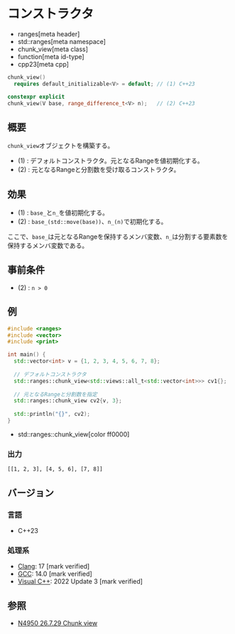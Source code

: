 # コンストラクタ
* ranges[meta header]
* std::ranges[meta namespace]
* chunk_view[meta class]
* function[meta id-type]
* cpp23[meta cpp]

```cpp
chunk_view()
  requires default_initializable<V> = default; // (1) C++23

constexpr explicit
chunk_view(V base, range_difference_t<V> n);   // (2) C++23
```

## 概要

`chunk_view`オブジェクトを構築する。

- (1) : デフォルトコンストラクタ。元となるRangeを値初期化する。
- (2) : 元となるRangeと分割数を受け取るコンストラクタ。

## 効果

- (1) : `base_`と`n_`を値初期化する。
- (2) : `base_(std::move(base))`、`n_(n)`で初期化する。

ここで、`base_`は元となるRangeを保持するメンバ変数、`n_`は分割する要素数を保持するメンバ変数である。

## 事前条件

- (2) : `n > 0`

## 例
```cpp example
#include <ranges>
#include <vector>
#include <print>

int main() {
  std::vector<int> v = {1, 2, 3, 4, 5, 6, 7, 8};
  
  // デフォルトコンストラクタ
  std::ranges::chunk_view<std::views::all_t<std::vector<int>>> cv1{};
  
  // 元となるRangeと分割数を指定
  std::ranges::chunk_view cv2{v, 3};
  
  std::println("{}", cv2);
}
```
* std::ranges::chunk_view[color ff0000]

### 出力
```
[[1, 2, 3], [4, 5, 6], [7, 8]]
```

## バージョン
### 言語
- C++23

### 処理系
- [Clang](/implementation.md#clang): 17 [mark verified]
- [GCC](/implementation.md#gcc): 14.0 [mark verified]
- [Visual C++](/implementation.md#visual_cpp): 2022 Update 3 [mark verified]

## 参照
- [N4950 26.7.29 Chunk view](https://timsong-cpp.github.io/cppwp/n4950/range.chunk)
